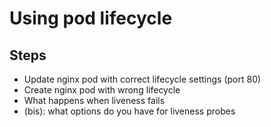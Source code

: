 # Using pod lifecycle

## Steps

- Update nginx pod with correct lifecycle settings (port 80)
- Create nginx pod with wrong lifecycle
- What happens when liveness fails
- (bis): what options do you have for liveness probes


